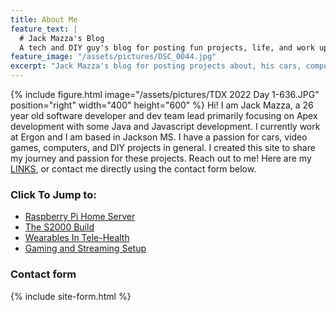 ```yaml
---
title: About Me
feature_text: |
  # Jack Mazza's Blog
  A tech and DIY guy's blog for posting fun projects, life, and work updates.
feature_image: "/assets/pictures/DSC_0044.jpg" 
excerpt: "Jack Mazza's blog for posting projects about, his cars, computers, life, and work updates."
---
```

{% include figure.html image="/assets/pictures/TDX 2022 Day 1-636.JPG" position="right" width="400" height="600" %} Hi! I am Jack Mazza, a 26 year old software developer and dev team lead primarily focusing on Apex development with some Java and Javascript development. I currently work at Ergon and I am based in Jackson MS. I have a passion for cars, video games, computers, and DIY projects in general. I created this site to share my journey and passion for these projects. Reach out to me! Here are my [LINKS](https://links.jackmazza.xyz/@jackmazza), or contact me directly using the contact form below.




### Click To Jump to:

* [Raspberry Pi Home Server](/categories#raspberry-pi/)
* [The S2000 Build](/categories#s2000)
* [Wearables In Tele-Health](/categories#research)
* [Gaming and Streaming Setup](/categories#gaming-setup)


### Contact form

{% include site-form.html %}
